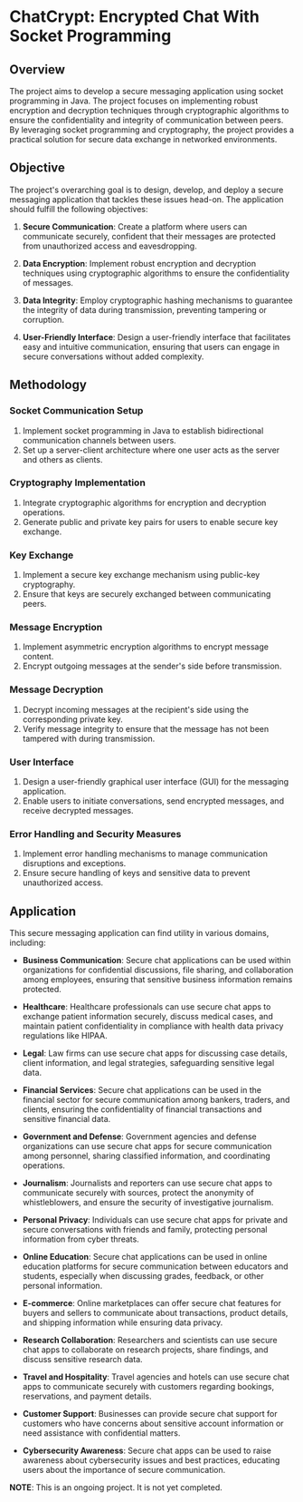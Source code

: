 # ChatCrypt: Encrypted Chat With Socket Programming

## Overview

The project aims to develop a secure messaging application using socket programming in Java. The project focuses on implementing robust encryption and decryption techniques through cryptographic algorithms to ensure the confidentiality and integrity of communication between peers. By leveraging socket programming and cryptography, the project provides a practical solution for secure data exchange in networked environments.

## Objective

The project's overarching goal is to design, develop, and deploy a secure messaging application that tackles these issues head-on. The application should fulfill the following objectives:

1. **Secure Communication**: Create a platform where users can communicate securely, confident that their messages are protected from unauthorized access and eavesdropping.

2. **Data Encryption**: Implement robust encryption and decryption techniques using cryptographic algorithms to ensure the confidentiality of messages.

3. **Data Integrity**: Employ cryptographic hashing mechanisms to guarantee the integrity of data during transmission, preventing tampering or corruption.

4. **User-Friendly Interface**: Design a user-friendly interface that facilitates easy and intuitive communication, ensuring that users can engage in secure conversations without added complexity.

## Methodology

### Socket Communication Setup

1. Implement socket programming in Java to establish bidirectional communication channels between users.
2. Set up a server-client architecture where one user acts as the server and others as clients.

### Cryptography Implementation

1. Integrate cryptographic algorithms for encryption and decryption operations.
2. Generate public and private key pairs for users to enable secure key exchange.

### Key Exchange

1. Implement a secure key exchange mechanism using public-key cryptography.
2. Ensure that keys are securely exchanged between communicating peers.

### Message Encryption

1. Implement asymmetric encryption algorithms to encrypt message content.
2. Encrypt outgoing messages at the sender's side before transmission.

### Message Decryption

1. Decrypt incoming messages at the recipient's side using the corresponding private key.
2. Verify message integrity to ensure that the message has not been tampered with during transmission.

### User Interface

1. Design a user-friendly graphical user interface (GUI) for the messaging application.
2. Enable users to initiate conversations, send encrypted messages, and receive decrypted messages.

### Error Handling and Security Measures

1. Implement error handling mechanisms to manage communication disruptions and exceptions.
2. Ensure secure handling of keys and sensitive data to prevent unauthorized access.

## Application

This secure messaging application can find utility in various domains, including:

- **Business Communication**: Secure chat applications can be used within organizations for confidential discussions, file sharing, and collaboration among employees, ensuring that sensitive business information remains protected.

- **Healthcare**: Healthcare professionals can use secure chat apps to exchange patient information securely, discuss medical cases, and maintain patient confidentiality in compliance with health data privacy regulations like HIPAA.

- **Legal**: Law firms can use secure chat apps for discussing case details, client information, and legal strategies, safeguarding sensitive legal data.

- **Financial Services**: Secure chat applications can be used in the financial sector for secure communication among bankers, traders, and clients, ensuring the confidentiality of financial transactions and sensitive financial data.

- **Government and Defense**: Government agencies and defense organizations can use secure chat apps for secure communication among personnel, sharing classified information, and coordinating operations.

- **Journalism**: Journalists and reporters can use secure chat apps to communicate securely with sources, protect the anonymity of whistleblowers, and ensure the security of investigative journalism.

- **Personal Privacy**: Individuals can use secure chat apps for private and secure conversations with friends and family, protecting personal information from cyber threats.

- **Online Education**: Secure chat applications can be used in online education platforms for secure communication between educators and students, especially when discussing grades, feedback, or other personal information.

- **E-commerce**: Online marketplaces can offer secure chat features for buyers and sellers to communicate about transactions, product details, and shipping information while ensuring data privacy.

- **Research Collaboration**: Researchers and scientists can use secure chat apps to collaborate on research projects, share findings, and discuss sensitive research data.

- **Travel and Hospitality**: Travel agencies and hotels can use secure chat apps to communicate securely with customers regarding bookings, reservations, and payment details.

- **Customer Support**: Businesses can provide secure chat support for customers who have concerns about sensitive account information or need assistance with confidential matters.

- **Cybersecurity Awareness**: Secure chat apps can be used to raise awareness about cybersecurity issues and best practices, educating users about the importance of secure communication.


**NOTE**: This is an ongoing project. It is not yet completed.
